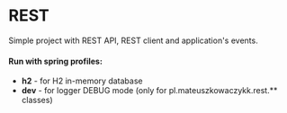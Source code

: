 # REST
Simple project with REST API, REST client and application's events.

#### Run with spring profiles:
* **h2** - for H2 in-memory database
* **dev** - for logger DEBUG mode (only for pl.mateuszkowaczykk.rest.** classes)

